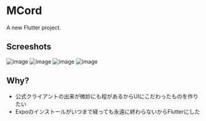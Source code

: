 # MCord

A new Flutter project.

## Screeshots

![image](https://github.com/user-attachments/assets/d294f8d4-15f5-49f8-a4ab-0552bc1b34be)
![image](https://github.com/user-attachments/assets/a2e37080-b1da-4c17-9f50-1d7e4d177acb)
![image](https://github.com/user-attachments/assets/2bd061d4-d713-48e9-b96f-0ad822ad90ef)
![image](https://github.com/user-attachments/assets/32c5e7ad-ad90-4cc7-b214-baaf6c040641)

## Why?

- 公式クライアントの出来が微妙にも程があるからUIにこだわったものを作りたい
- Expoのインストールがいつまで経っても永遠に終わらないからFlutterにした
